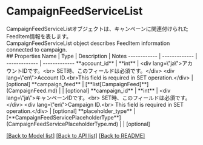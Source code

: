 # CampaignFeedServiceList

<div lang=\"ja\">CampaignFeedServiceListオブジェクトは、キャンペーンに関連付けられたFeedItem情報を表します。</div> <div lang=\"en\">CampaignFeedServiceList object describes FeedItem information connected to campaign.</div> 
## Properties
Name | Type | Description | Notes
------------ | ------------- | ------------- | -------------
**account_id** | **int** | &lt;div lang&#x3D;\&quot;ja\&quot;&gt;アカウントIDです。&lt;br&gt; SET時、このフィールドは必須です。&lt;/div&gt; &lt;div lang&#x3D;\&quot;en\&quot;&gt;Account ID.&lt;br&gt;This field is required in SET operation.&lt;/div&gt;  | [optional] 
**campaign_feed** | [**list[CampaignFeed]**](CampaignFeed.md) |  | [optional] 
**campaign_id** | **int** | &lt;div lang&#x3D;\&quot;ja\&quot;&gt;キャンペーンIDです。&lt;br&gt; SET時、このフィールドは必須です。&lt;/div&gt; &lt;div lang&#x3D;\&quot;en\&quot;&gt;Campaign ID.&lt;br&gt; This field is required in SET operation.&lt;/div&gt;  | [optional] 
**placeholder_type** | [**CampaignFeedServicePlaceholderType**](CampaignFeedServicePlaceholderType.md) |  | [optional] 

[[Back to Model list]](../README.md#documentation-for-models) [[Back to API list]](../README.md#documentation-for-api-endpoints) [[Back to README]](../README.md)


